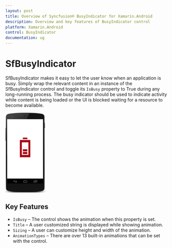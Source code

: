 ```yaml
---
layout: post
title: Overview of Syncfusion® BusyIndicator for Xamarin.Android
description: Overview and key features of BusyIndicator control
platform: Xamarin.Android
control: BusyIndicator
documentation: ug
---
```


# SfBusyIndicator

SfBusyIndicator makes it easy to let the user know when an application is busy. Simply wrap the relevant content in an instance of the SfBusyIndicator control and toggle its `IsBusy` property to True during any long-running process. The busy indicator should be used to indicate activity while content is being loaded or the UI is blocked waiting for a resource to become available. 

![Overview of Xamarin.Android Busy Indicator.](images/overview.png)

## Key Features

* `IsBusy` – The control shows the animation when this property is set.
* `Title` – A user customized string is displayed while showing animation.
* `Sizing` – A user can customize height and width of the animation.
* `AnimationTypes` – There are over 13 built-in animations that can be set with the control.



